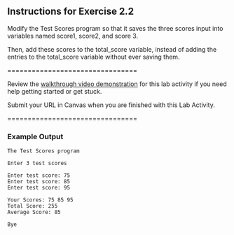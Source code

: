 ## Instructions for Exercise 2.2

Modify the Test Scores program so that it saves the three scores input into variables named score1, score2, and score 3. 

Then, add these scores to the total_score variable, instead of adding the entries to the total_score variable without ever saving them.

================================

Review the [walkthrough video demonstration](https://youtu.be/NfD8lw3xmf8) for this lab activity if you need help getting started or get stuck. 

Submit your URL in Canvas when you are finished with this Lab Activity.

================================

### Example Output 
```
The Test Scores program

Enter 3 test scores

Enter test score: 75
Enter test score: 85
Enter test score: 95

Your Scores: 75 85 95
Total Score: 255
Average Score: 85

Bye